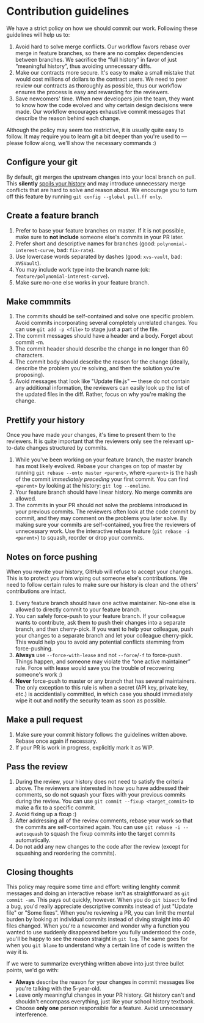 # Contribution guidelines

We have a strict policy on how we should commit our work. Following these guidelines will help us to:

1. Avoid hard to solve merge conflicts. Our workflow favors rebase over merge in feature branches, so there are no complex dependencies between branches. We sacrifice the “full history” in favor of just “meaningful history”, thus avoiding unnecessary diffs.
2. Make our contracts more secure. It's easy to make a small mistake that would cost millions of dollars to the contract users. We need to peer review our contracts as thoroughly as possible, thus our workflow ensures the process is easy and rewarding for the reviewers.
3. Save newcomers' time. When new developers join the team, they want to know how the code evolved and why certain design decisions were made. Our workflow encourages exhaustive commit messages that describe the reason behind each change.

Although the policy may seem too restrictive, it is usually quite easy to follow. It may require you to learn git a bit deeper than you're used to — please follow along, we'll show the necessary commands :)

## Configure your git

By default, git merges the upstream changes into your local branch on pull. This **silently** [spoils your history](1) and may introduce unnecessary merge conflicts that are hard to solve and reason about. We encourage you to turn off this feature by running `git config --global pull.ff only`.

[1]: https://blog.sffc.xyz/post/185195398930/why-you-should-use-git-pull-ff-only-git-is-a

## Create a feature branch

1. Prefer to base your feature branches on master. If it is not possible, make sure to **not include** someone else's commits in your PR later.
2. Prefer short and descriptive names for branches (good: `polynomial-interest-curve`, bad: `fix-rate`).
3. Use lowercase words separated by dashes (good: `xvs-vault`, bad: `XVSVault`).
4. You may include work type into the branch name (ok: `feature/polynomial-interest-curve`).
5. Make sure no-one else works in your feature branch.

## Make commmits

1. The commits should be self-contained and solve one specific problem. Avoid commits incorporating several completely unrelated changes. You can use `git add -p <file>` to stage just a part of the file.
1. The commit messages should have a header and a body. Forget about commit -m.
1. The commit header should describe the change in no longer than 60 characters.
1. The commit body should describe the reason for the change (ideally, describe the problem you're solving, and then the solution you're proposing).
1. Avoid messages that look like "Update file.js" — these do not contain any additional information, the reviewers can easily look up the list of the updated files in the diff. Rather, focus on why you're making the change.

## Prettify your history

Once you have made your changes, it's time to present them to the reviewers. It is quite important that the reviewers only see the relevant up-to-date changes structured by commits.

1. While you've been working on your feature branch, the master branch has most likely evolved. Rebase your changes on top of master by running `git rebase --onto master <parent>`, where `<parent>` is the hash of the commit _immediately preceding_ your first commit. You can find `<parent>` by looking at the history: `git log --oneline`.
2. Your feature branch should have linear history. No merge commits are allowed.
3. The commits in your PR should not solve the problems introduced in your previous commits. The reviewers often look at the code commit by commit, and they may comment on the problems you later solve. By making sure your commits are self-contained, you free the reviewers of unnecessary work. Use the interactive rebase feature (`git rebase -i <parent>`) to squash, reorder or drop your commits.

## Notes on force pushing

When you rewrite your history, GitHub will refuse to accept your changes. This is to protect you from wiping out someone else's contributions. We need to follow certain rules to make sure our history is clean and the others' contributions are intact.

1. Every feature branch should have one active maintainer. No-one else is allowed to directly commit to your feature branch.
2. You can safely force-push to your feature branch. If your colleague wants to contribute, ask them to push their changes into a separate branch, and then cherry-pick. If you want to help your colleague, push your changes to a separate branch and let your colleague cherry-pick. This would help you to avoid any potential conflicts stemming from force-pushing.
3. **Always** use `--force-with-lease` and not `--force`/`-f` to force-push. Things happen, and someone may violate the “one active maintainer” rule. Force with lease would save you the trouble of recovering someone's work :)
4. **Never** force-push to master or any branch that has several maintainers. The only exception to this rule is when a secret (API key, private key, etc.) is accidentially committed, in which case you should immediately wipe it out and notify the security team as soon as possible.

## Make a pull request

1. Make sure your commit history follows the guidelines written above. Rebase once again if necessary.
2. If your PR is work in progress, explicitly mark it as WIP.

## Pass the review

1. During the review, your history does not need to satisfy the criteria above. The reviewers are interested in how you have addressed their comments, so do not squash your fixes with your previous commits during the review. You can use `git commit --fixup <target_commit>` to make a fix to a specific commit.
2. Avoid fixing up a fixup :)
3. After addressing all of the review comments, rebase your work so that the commits are self-contained again. You can use `git rebase -i --autosquash` to squash the fixup commits into the target commits automatically.
4. Do not add any new changes to the code after the review (except for squashing and reordering the commits).

## Closing thoughts

This policy may require some time and effort: writing lenghty commit messages and doing an interactive rebase isn't as straightforward as `git commit -am`. This pays out quickly, however. When you do `git bisect` to find a bug, you'd really appreciate descriptive commits instead of just "Update file" or "Some fixes". When you're reviewing a PR, you can limit the mental burden by looking at individual commits instead of diving straight into 40 files changed. When you're a newcomer and wonder why a function you wanted to use suddenly disappeared before you fully understood the code, you'll be happy to see the reason straight in `git log`. The same goes for when you `git blame` to understand why a certain line of code is written the way it is.

If we were to summarize everything written above into just three bullet points, we'd go with:

- **Always** describe the reason for your changes in commit messages like you're talking with the 5-year-old.
- Leave only meaningful changes in your PR history. Git history can't and shouldn't encompass everything, just like your school history textbook.
- Choose **only one** person responsible for a feature. Avoid unnecessary interference.